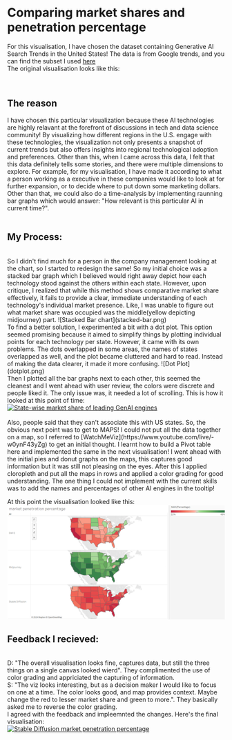 <h1>Comparing market shares and penetration percentage</h1>

For this visualisation, I have chosen the dataset containing Generative AI Search Trends in the United States!
The data is from Google trends, and you can find the subset I used [here](https://data.world/makeovermonday/generative-ai-search-trends-in-the-united-states)
<br>
The original visualisation looks like this:
<script type="text/javascript" src="https://ssl.gstatic.com/trends_nrtr/3826_RC01/embed_loader.js"></script> <script type="text/javascript"> trends.embed.renderExploreWidget("TIMESERIES", {"comparisonItem":[{"keyword":"Midjourney","geo":"US","time":"2022-01-01 2024-02-16"},{"keyword":"Stable Diffusion","geo":"US","time":"2022-01-01 2024-02-16"},{"keyword":"DALL E","geo":"US","time":"2022-01-01 2024-02-16"}],"category":0,"property":""}, {"exploreQuery":"date=2022-01-01%202024-02-16&geo=US&q=Midjourney,Stable%20Diffusion,DALL%20E&hl=eng","guestPath":"https://trends.google.com:443/trends/embed/"}); </script>
<br>
<h2>The reason</h2>
I have chosen this particular visualization because these AI technologies are highly relavant at the forefront of discussions in tech and data science community! By visualizing how different regions in the U.S. engage with these technologies, the visualization not only presents a snapshot of current trends but also offers insights into regional technological adoption and preferences.
Other than this, when I came across this data, I felt that this data definitely tells some stories, and there were multiple dimensions to explore. For example, for my visualisation, I have made it according to what a person working as a executive in these companies would like to look at for further expansion, or to decide where to put down some marketing dollars. Other than that, we could also do a time-analysis by implementing raunning bar graphs which would answer: "How relevant is this particular AI in current time?".
<br><br>
<h2>My Process: </h2>
<br>
So I didn't find much for a person in the company management looking at the chart, so I started to redesign the same!
So my initial choice was a stacked bar graph which I believed would right away depict how each technology stood against the others within each state. However, upon critique, I realized that while this method shows comparative market share effectively, it fails to provide a clear, immediate understanding of each technology's individual market presence. Like, I was unable to figure out what market share was occupied was the middle(yellow depicting midjourney) part.
![Stacked Bar chart](stacked-bar.png)<br>
To find a better solution, I experimented a bit with a dot plot. This option seemed promising because it aimed to simplify things by plotting individual points for each technology per state. However, it came with its own problems. The dots overlapped in some areas, the names of states overlapped as well, and the plot became cluttered and hard to read. Instead of making the data clearer, it made it more confusing.
![Dot Plot](dotplot.png)

<br>
Then I plotted all the bar graphs next to each other, this seemed the cleanest and I went ahead with user review, the colors were discrete and people liked it. The only issue was, it needed a lot of scrolling. 
This is how it looked at this point of time:
<div class='tableauPlaceholder' id='viz1726709411172' style='position: relative'><noscript><a href='#'><img alt='State-wise market share of leading GenAI engines ' src='https:&#47;&#47;public.tableau.com&#47;static&#47;images&#47;ai&#47;ai_data_npivot&#47;State-wisemarketshare&#47;1_rss.png' style='border: none' /></a></noscript><object class='tableauViz'  style='display:none;'><param name='host_url' value='https%3A%2F%2Fpublic.tableau.com%2F' /> <param name='embed_code_version' value='3' /> <param name='site_root' value='' /><param name='name' value='ai_data_npivot&#47;State-wisemarketshare' /><param name='tabs' value='no' /><param name='toolbar' value='yes' /><param name='static_image' value='https:&#47;&#47;public.tableau.com&#47;static&#47;images&#47;ai&#47;ai_data_npivot&#47;State-wisemarketshare&#47;1.png' /> <param name='animate_transition' value='yes' /><param name='display_static_image' value='yes' /><param name='display_spinner' value='yes' /><param name='display_overlay' value='yes' /><param name='display_count' value='yes' /><param name='language' value='en-US' /><param name='filter' value='publish=yes' /></object></div>
<script type='text/javascript'>
  var divElement = document.getElementById('viz1726709411172');
  var vizElement = divElement.getElementsByTagName('object')[0];
  vizElement.style.width='100%';vizElement.style.height=(divElement.offsetWidth*0.75)+'px';
  var scriptElement = document.createElement('script');
  scriptElement.src = 'https://public.tableau.com/javascripts/api/viz_v1.js';
  vizElement.parentNode.insertBefore(scriptElement, vizElement);
</script>

<br>
Also, people said that they can't associate this with US states. So, the obvious next point was to get to MAPS!
I could not put all the data together on a map, so I referred to [WatchMeViz](https://www.youtube.com/live/-w0ynF43yZg) to get an initial thought. I learnt how to build a Pivot table here and implemented the same in the next visualisation!
I went ahead with the initial pies and donut graphs on the maps, this captures good information but it was still not pleasing on the eyes.
After this I applied cloropleth and put all the maps in rows and applied a color grading for good understanding. The one thing I could not implement with the current skills was to add the names and percentages of other AI engines in the tooltip!

At this point the visualisation looked like this:
![Initial Chloropleth](maps3.png)
<br>
<h2>Feedback I recieved:</h2>
<br>
D: "The overall visualisation looks fine, captures data, but still the three things on a single canvas looked wierd". They complimented the use of color grading and appriciated the capturing of information. <br>
S: "The viz looks interesting, but as a decision maker I would like to focus on one at a time. The color looks good, and map provides context. Maybe change the red to lesser market share and green to more.". They basically asked me to reverse the color grading.
<br>
I agreed with the feedback and impleemnted the changes. Here's the final visualisation:
<div class='tableauPlaceholder' id='viz1726709844127' style='position: relative'><noscript><a href='#'><img alt='Stable Diffusion market penetration percentage ' src='https:&#47;&#47;public.tableau.com&#47;static&#47;images&#47;FX&#47;FXNZH658P&#47;1_rss.png' style='border: none' /></a></noscript><object class='tableauViz'  style='display:none;'><param name='host_url' value='https%3A%2F%2Fpublic.tableau.com%2F' /> <param name='embed_code_version' value='3' /> <param name='path' value='shared&#47;FXNZH658P' /> <param name='toolbar' value='yes' /><param name='static_image' value='https:&#47;&#47;public.tableau.com&#47;static&#47;images&#47;FX&#47;FXNZH658P&#47;1.png' /> <param name='animate_transition' value='yes' /><param name='display_static_image' value='yes' /><param name='display_spinner' value='yes' /><param name='display_overlay' value='yes' /><param name='display_count' value='yes' /><param name='language' value='en-US' /><param name='filter' value='publish=yes' /></object></div>
<script type='text/javascript'>
  var divElement = document.getElementById('viz1726709844127');
  var vizElement = divElement.getElementsByTagName('object')[0];
  vizElement.style.width='100%';vizElement.style.height=(divElement.offsetWidth*0.75)+'px';
  var scriptElement = document.createElement('script');
  scriptElement.src = 'https://public.tableau.com/javascripts/api/viz_v1.js';
  vizElement.parentNode.insertBefore(scriptElement, vizElement);
</script>



